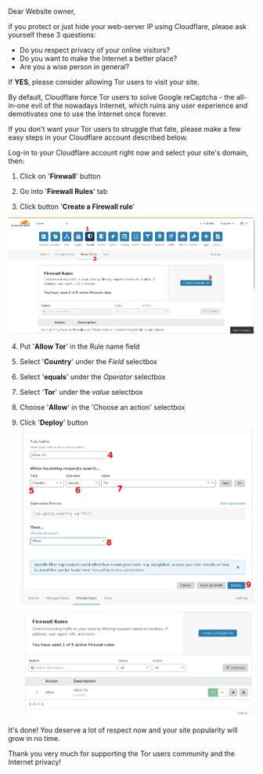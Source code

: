 Dear Website owner,

if you protect or just hide your web-server IP using Cloudflare, please ask yourself these 3 questions:

- Do you respect privacy of your online visitors?
- Do you want to make the Internet a better place?
- Are you a wise person in general?

If **YES**, please consider allowing Tor users to visit your site.

By default, Cloudflare force Tor users to solve Google reCaptcha - the all-in-one evil of the nowadays Internet, which ruins any user experience and demotivates one to use the Internet once forever.

If you don't want your Tor users to struggle that fate, please make a few easy steps in your Cloudflare account described below.

Log-in to your Cloudflare account right now and select your site's domain, then:

1. Click on '**Firewall**' button

2. Go into '**Firewall Rules**' tab

3. Click button '**Create a Firewall rule**'

![](https://raw.githubusercontent.com/allow-tor/on-cloudflare/master/1.png)

4. Put '**Allow Tor**' in the Rule name field

5. Select '**Country**' under the _Field_ selectbox
6. Select '**equals**' under the _Operator_ selectbox
7. Select '**Tor**' under the _value_ selectbox

8. Choose '**Allow**' in the 'Choose an action' selectbox

9. Click '**Deploy**' button
![](https://raw.githubusercontent.com/allow-tor/on-cloudflare/master/2.png)
![](https://raw.githubusercontent.com/allow-tor/on-cloudflare/master/3.png)

It's done! You deserve a lot of respect now and your site popularity will grow in no time.

Thank you very much for supporting the Tor users community and the Internet privacy!
